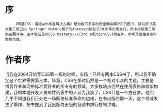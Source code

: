 # 序

```
    《精通CSS：高级web标准解决方案》是为数不多系统而全面讲解CSS的图书，目前该书英文第三版已由 Springer Nature旗下的Apress出版社于2016年出版发行，而中文版第三版尚在翻译中。这本笔记是以CSS Mastery\\\(3rd edition\\\)为主体，参考其他相关资料整理而成。
```

# 

# 作者序

当我在2004开始写CSS第一版的时候，市场上已经有两本CSS书了，所以我不确定这个世界需要第三本。毕竟，CSS在那时仍然是一个相对小众的主题，主要是博客作者和网络标准爱好者的所专有的领域。大多数站点仍然在使用表格和框架构建，我的本地开发人员邮件列表中的人认为我疯了，CSS只是一个白日梦。他们几乎不知道我们正处在一场网络标准革命的边缘，在书出版的那一天，这个领域发生了爆炸，把书推到了我出版商出版的畅销书排行榜的顶端。

